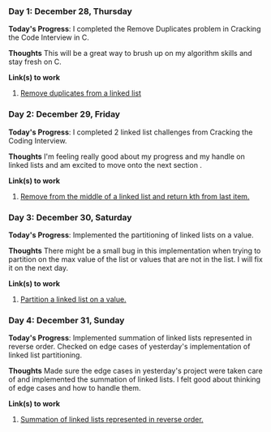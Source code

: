 ### Day 1: December 28, Thursday 

**Today's Progress**: I completed the Remove Duplicates problem in Cracking the Code Interview in C.

**Thoughts** This will be a great way to brush up on my algorithm skills and stay fresh on C.

**Link(s) to work**
1. [Remove duplicates from a linked list](https://github.com/gabrielkerr/code_interview/blob/master/linked_list.c)

### Day 2: December 29, Friday 

**Today's Progress**: I completed 2 linked list challenges from Cracking the Coding Interview. 

**Thoughts** I'm feeling really good about my progress and my handle on linked lists and am excited to move onto the next section .

**Link(s) to work**
1. [Remove from the middle of a linked list and return kth from last item.](https://github.com/gabrielkerr/code_interview/commit/2d9de0acea003d08c040c8559e6d6ce9c6a73f0b)

### Day 3: December 30, Saturday 

**Today's Progress**: Implemented the partitioning of linked lists on a value.

**Thoughts** There might be a small bug in this implementation when trying to partition on the max value of the list or values that are not in the list. I will fix it on the next day.

**Link(s) to work**
1. [Partition a linked list on a value.](https://github.com/gabrielkerr/code_interview/commit/da76c1ba931c4f205f4336e86a029801dafa3712)

### Day 4: December 31, Sunday 

**Today's Progress**: Implemented summation of linked lists represented in reverse order. Checked on edge cases of yesterday's implementation of linked list partitioning. 

**Thoughts** Made sure the edge cases in yesterday's project were taken care of and implemented the summation of linked lists. I felt good about thinking of edge cases and how to handle them.

**Link(s) to work**
1. [Summation of linked lists represented in reverse order.](https://github.com/gabrielkerr/code_interview/commit/a564f7dcfd5a5bc3400d5c552ebf866708288582)
